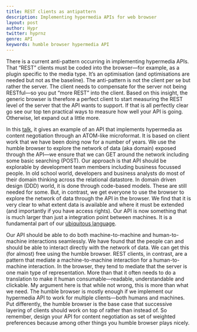 ```yaml
---
title: REST clients as antipattern
description: Implementing hypermedia APIs for web browser
layout: post
author: Hypr
twitter: hyprnz
genre: API
keywords: humble browser hypermedia API
---
```


There is a current anti-pattern occurring in implementing hypermedia APIs. That “REST” clients must be coded into the browser—for example, as a plugin specific to the media type. It’s an optimisation (and optimisations are needed but not as the baseline). The anti-pattern is not the client per se but rather the server. The client needs to compensate for the server not being RESTful—so you put “more REST” into the client. Based on this insight, the generic browser is therefore a perfect client to start measuring the REST level of the server that the API wants to support. If that is all perfectly clear go see our top ten practical ways to measure how well your API is going. Otherwise, let expand out a little more.

In this [talk](https://www.infoq.com/presentations/data-hypermedia-rest), it gives an example of an API that implements hypermedia as content negotiation through an ATOM-like microformat. It is based on client work that we have been doing now for a number of years. We use the humble browser to explore the network of data (aka domain) exposed through the API—we ensure that we can GET around the network including some basic searching (POST). Our approach is that API should be explorable by development team members including business focussed people. In old school world, developers and business analysts do most of their domain thinking across the relational datastore. In domain driven design (DDD) world, it is done through code-based models. These are still needed for some. But, in contrast, we get everyone to use the browser to explore the network of data through the API in the browser. We find that it is very clear to what extent data is available and where it must be extended (and importantly if you have access rights). Our API is now something that is much larger than just a integration point between machines. It is a fundamental part of our [ubiquitous language](http://martinfowler.com/bliki/UbiquitousLanguage.html). 

Our API should be able to do both machine-to-machine and human-to-machine interactions seamlessly. We have found that the people can and should be able to interact directly with the network of data. We can get this (for almost) free using the humble browser. REST clients, in contrast, are a pattern that mediate a machine-to-machine interaction for a human-to-machine interaction. In the browser, they tend to mediate that the server is one main type of representation. More than that it often needs to do a translation to make it human consumable—readable, understandable and clickable. My argument here is that while not wrong, this is more than what we need. The humble browser is mostly enough if we implement our hypermedia API to work for multiple clients—both humans and machines. Put differently, the humble browser is the base case that successive layering of clients should work on top of rather than instead of. So remember, design your API for content negotiation as set of weighted preferences because among other things you humble browser plays nicely.
